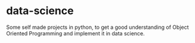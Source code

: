 # data-science
Some self made projects in python, to get a good understanding of Object Oriented Programming and implement it in data science.
